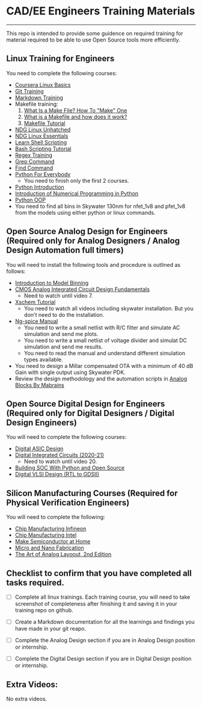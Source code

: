 # CAD/EE Engineers Training Materials
----------------------------------

This repo is intended to provide some guidence on required training for material required to be able to use Open Source tools more efficiently.

## Linux Training for Engineers
You need to complete the following courses:
* [Coursera Linux Basics](https://www.coursera.org/projects/command-line-linux)
* [Git Training](https://www.coursera.org/learn/git-distributed-development?specialization=oss-development-linux-git#about)
* [Markdown Training](https://www.markdowntutorial.com/)
* Makefile training:
  1. [What Is a Make File? How To "Make" One](https://www.youtube.com/watch?v=VCmWzYHh7Y8&ab_channel=srcmake)
  2. [What is a Makefile and how does it work?](https://opensource.com/article/18/8/what-how-makefile)
  3. [Makefile Tutorial](https://makefiletutorial.com/#top)
* [NDG Linux Unhatched](https://www.netacad.com/courses/os-it/ndg-linux-unhatched)
* [NDG Linux Essentials](https://www.netacad.com/courses/os-it/ndg-linux-essentials)
* [Learn Shell Scripting](https://www.learnshell.org/)
* [Bash Scripting Tutorial](https://linuxhandbook.com/tag/bash-beginner/)
* [Regex Training](https://www.rexegg.com/)
* [Grep Command](https://phoenixnap.com/kb/grep-command-linux-unix-examples)
* [Find Command](https://www.tecmint.com/35-practical-examples-of-linux-find-command/)
* [Python For Everybody](https://www.coursera.org/specializations/python)
  - You need to finish only the first 2 courses.
* [Python Introduction](https://www.youtube.com/watch?v=rfscVS0vtbw)
* [Introduction of Numerical Programming in Python](https://www.youtube.com/watch?v=ZB7BZMhfPgk)
* [Python OOP](https://www.youtube.com/playlist?list=PLiPFKCVZWHKqrD-t4639uC5VIP6r_PUPr)
* You need to find all bins in Skywater 130nm for nfet_1v8 and pfet_1v8 from the models using either python or linux commands.

## Open Source Analog Design for Engineers (Required only for Analog Designers / Analog Design Automation full timers)
You will need to install the following tools and procedure is outlined as follows:
* [Introduction to Model Binning](http://literature.cdn.keysight.com/litweb/pdf/iccap2008addon2/icmdl/icmdl05a11.html)
* [CMOS Analog Integrated Circuit Design Fundamentals](https://www.youtube.com/playlist?list=PLUJOuapA83-QlWbnMJvoyQucGaBlpBF0F)
  - Need to watch until video 7.
* [Xschem Tutorial](https://xschem.sourceforge.io/stefan/xschem_man/xschem_man.html)
  - You need to watch all videos including skywater installation. But you don't need to do the installation.
* [Ng-spice Manual](http://ngspice.sourceforge.net/docs/ngspice-35-manual.pdf)
  - You need to write a small netlist with R/C filter and simulate AC simulation and send me plots.
  - You need to write a small netlist of voltage divider and simulat DC simulation and send me results.
  - You need to read the manual and understand different simulation types available.
* You need to design a Millar compensated OTA with a minimum of 40 dB Gain with single output using Skywater PDK.
* Review the design methodology and the automation scripts in [Analog Blocks By Mabrains](https://github.com/mabrains/Analog_blocks)

## Open Source Digital Design for Engineers (Required only for Digital Designers / Digital Design Engineers)
You will need to complete the following courses:
* [Digital ASIC Design](https://www.youtube.com/playlist?list=PLfGJEQLQIDBN0VsXQ68_FEYyqcym8CTDN)
* [Digital Integrated Circuits (2020-21)](https://www.youtube.com/playlist?list=PLZU5hLL_713yF0Lkwjj9O3ttVIuhPV-me)
  - Need to watch until video 20.
* [Building SOC With Python and Open Source](https://www.youtube.com/watch?v=rVsOZE80c-k)
* [Digital VLSI Design (RTL to GDSII)](https://www.youtube.com/playlist?list=PLZU5hLL_713x0_AV_rVbay0pWmED7992G)

## Silicon Manufacturing Courses (Required for Physical Verification Engineers)
You will need to complete the following:
* [Chip Manufacturing Infineon](https://www.youtube.com/watch?v=bor0qLifjz4&t=319s)
* [Chip Manufacturing Intel](https://www.youtube.com/watch?v=_VMYPLXnd7E)
* [Make Semiconductor at Home](https://www.youtube.com/watch?v=qCSIGejNT4M)
* [Micro and Nano Fabrication](https://www.youtube.com/playlist?list=PLM2eE_hI4gSDjK4SiDbhpmpjw31Xyqfo_)
* [The Art of Analog Layoout, 2nd Edition](https://www.amazon.com/Art-Analog-Layout-2nd/dp/0131464108)

## Checklist to confirm that you have completed all tasks required.
- [ ] Complete all linux trainings. Each training course, you will need to take screenshot of completeness after finishing it and saving it in your training repo on github.
- [ ] Create a Markdown documentation for all the learnings and findings you have made in your git reapo.
- [ ] Complete the Analog Design section if you are in Analog Design position or internship.
- [ ] Complete the Digital Design section if you are in Digital Design position or internship.


## Extra Videos:
No extra videos.
